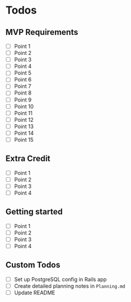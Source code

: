 # Todos

## MVP Requirements

- [ ] Point 1
- [ ] Point 2
- [ ] Point 3
- [ ] Point 4
- [ ] Point 5
- [ ] Point 6
- [ ] Point 7
- [ ] Point 8
- [ ] Point 9
- [ ] Point 10
- [ ] Point 11
- [ ] Point 12
- [ ] Point 13
- [ ] Point 14
- [ ] Point 15

## Extra Credit

- [ ] Point 1
- [ ] Point 2
- [ ] Point 3
- [ ] Point 4

## Getting started

- [ ] Point 1
- [ ] Point 2
- [ ] Point 3
- [ ] Point 4

## Custom Todos

- [ ] Set up PostgreSQL config in Rails app
- [ ] Create detailed planning notes in `Planning.md`
- [ ] Update README
